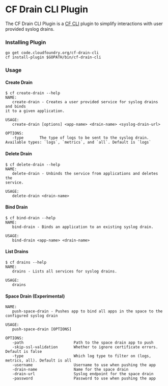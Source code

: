 CF Drain CLI Plugin
====================

The CF Drain CLI Plugin is a [CF CLI](cf-cli) plugin to simplify interactions
with user provided syslog drains. 

### Installing Plugin

```
go get code.cloudfoundry.org/cf-drain-cli
cf install-plugin $GOPATH/bin/cf-drain-cli
```

### Usage

#### Create Drain
```
$ cf create-drain --help
NAME:
   create-drain - Creates a user provided service for syslog drains and binds
it to a given application.

USAGE:
   create-drain [options] <app-name> <drain-name> <syslog-drain-url>

OPTIONS:
   -type       The type of logs to be sent to the syslog drain. Available types: `logs`, `metrics`, and `all`. Default is `logs`
```

#### Delete Drain
```
$ cf delete-drain --help
NAME:
   delete-drain - Unbinds the service from applications and deletes the
service.

USAGE:
   delete-drain <drain-name>
```

#### Bind Drain
```
$ cf bind-drain --help
NAME:
   bind-drain - Binds an application to an existing syslog drain.

USAGE:
   bind-drain <app-name> <drain-name>
```

#### List Drains
```
$ cf drains --help
NAME:
   drains - Lists all services for syslog drains.

USAGE:
   drains
```

[cf-cli]: https://code.cloudfoundry.org/cli

#### Space Drain (Experimental)
```
NAME:
   push-space-drain - Pushes app to bind all apps in the space to the configured syslog drain

USAGE:
   push-space-drain [OPTIONS]

OPTIONS:
   -path                      Path to the space drain app to push
   -skip-ssl-validation       Whether to ignore certificate errors. Default is false
   -type                      Which log type to filter on (logs, metrics, all). Default is all
   -username                  Username to use when pushing the app
   -drain-name                Name for the space drain
   -drain-url                 Syslog endpoint for the space drain
   -password                  Password to use when pushing the app
```
